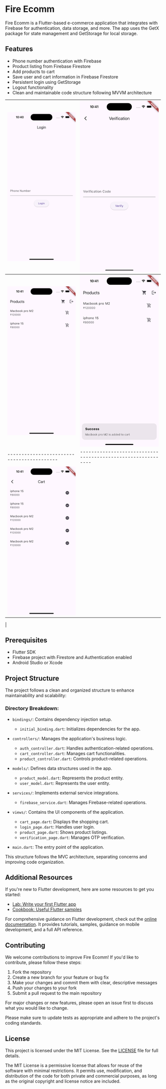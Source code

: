 # Fire Ecomm

Fire Ecomm is a Flutter-based e-commerce application that integrates with Firebase for authentication, data storage, and more. The app uses the GetX package for state management and GetStorage for local storage.

## Features

- Phone number authentication with Firebase
- Product listing from Firebase Firestore
- Add products to cart
- Save user and cart information in Firebase Firestore
- Persistent login using GetStorage
- Logout functionality
- Clean and maintainable code structure following MVVM architecture

| ![Login Page](screenshots/1.png) | ![OTP Verification Page](screenshots/2.png) |
|------------------------------------------|------------------------------------------------------------|
| ![Product Listing Page](screenshots/3.png) | ![Product Listing Page](screenshots/4.png) |
|------------------------------------------|------------------------------------------------------------|
| ![Cart Page](screenshots/5.png) | | ![Cart Page](screenshots/6.png) |
|

## Prerequisites

- Flutter SDK
- Firebase project with Firestore and Authentication enabled
- Android Studio or Xcode

## Project Structure

The project follows a clean and organized structure to enhance maintainability and scalability:

### Directory Breakdown:

- `bindings/`: Contains dependency injection setup.
  - `initial_binding.dart`: Initializes dependencies for the app.

- `controllers/`: Manages the application's business logic.
  - `auth_controller.dart`: Handles authentication-related operations.
  - `cart_controller.dart`: Manages cart functionalities.
  - `product_controller.dart`: Controls product-related operations.

- `models/`: Defines data structures used in the app.
  - `product_model.dart`: Represents the product entity.
  - `user_model.dart`: Represents the user entity.

- `services/`: Implements external service integrations.
  - `firebase_service.dart`: Manages Firebase-related operations.

- `views/`: Contains the UI components of the application.
  - `cart_page.dart`: Displays the shopping cart.
  - `login_page.dart`: Handles user login.
  - `product_page.dart`: Shows product listings.
  - `verification_page.dart`: Manages OTP verification.

- `main.dart`: The entry point of the application.

This structure follows the MVC  architecture, separating concerns and improving code organization.



## Additional Resources

If you're new to Flutter development, here are some resources to get you started:

- [Lab: Write your first Flutter app](https://docs.flutter.dev/get-started/codelab)
- [Cookbook: Useful Flutter samples](https://docs.flutter.dev/cookbook)

For comprehensive guidance on Flutter development, check out the [online documentation](https://docs.flutter.dev/). It provides tutorials, samples, guidance on mobile development, and a full API reference.

## Contributing

We welcome contributions to improve Fire Ecomm! If you'd like to contribute, please follow these steps:

1. Fork the repository
2. Create a new branch for your feature or bug fix
3. Make your changes and commit them with clear, descriptive messages
4. Push your changes to your fork
5. Submit a pull request to the main repository

For major changes or new features, please open an issue first to discuss what you would like to change.

Please make sure to update tests as appropriate and adhere to the project's coding standards.

## License

This project is licensed under the MIT License. See the [LICENSE](LICENSE) file for full details.

The MIT License is a permissive license that allows for reuse of the software with minimal restrictions. It permits use, modification, and distribution of the code for both private and commercial purposes, as long as the original copyright and license notice are included.